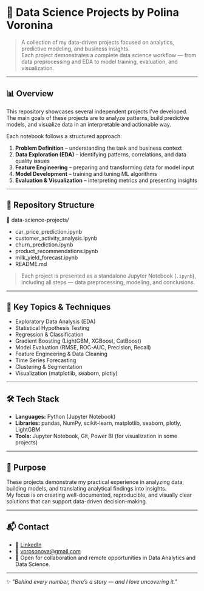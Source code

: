 # 🧠 Data Science Projects by Polina Voronina  

> A collection of my data-driven projects focused on analytics, predictive modeling, and business insights.  
> Each project demonstrates a complete data science workflow — from data preprocessing and EDA to model training, evaluation, and visualization.

---

## 📊 Overview  

This repository showcases several independent projects I’ve developed.  
The main goals of these projects are to analyze patterns, build predictive models, and visualize data in an interpretable and actionable way.  

Each notebook follows a structured approach:  

1. **Problem Definition** – understanding the task and business context  
2. **Data Exploration (EDA)** – identifying patterns, correlations, and data quality issues  
3. **Feature Engineering** – preparing and transforming data for model input  
4. **Model Development** – training and tuning ML algorithms  
5. **Evaluation & Visualization** – interpreting metrics and presenting insights  

---

## 📁 Repository Structure  

📂 data-science-projects/
- car_price_prediction.ipynb
- customer_activity_analysis.ipynb
- churn_prediction.ipynb
- product_recommendations.ipynb
- milk_yield_forecast.ipynb
- README.md

> Each project is presented as a standalone Jupyter Notebook (`.ipynb`), including all steps — data preprocessing, modeling, and conclusions.

---

## 🧩 Key Topics & Techniques  

- Exploratory Data Analysis (EDA)  
- Statistical Hypothesis Testing  
- Regression & Classification  
- Gradient Boosting (LightGBM, XGBoost, CatBoost)  
- Model Evaluation (RMSE, ROC-AUC, Precision, Recall)  
- Feature Engineering & Data Cleaning  
- Time Series Forecasting  
- Clustering & Segmentation  
- Visualization (matplotlib, seaborn, plotly)  

---

## 🛠️ Tech Stack  

- **Languages:** Python (Jupyter Notebook)  
- **Libraries:** pandas, NumPy, scikit-learn, matplotlib, seaborn, plotly, LightGBM  
- **Tools:** Jupyter Notebook, Git, Power BI (for visualization in some projects)  

---

## 🎯 Purpose  

These projects demonstrate my practical experience in analyzing data, building models, and translating analytical findings into insights.  
My focus is on creating well-documented, reproducible, and visually clear solutions that can support data-driven decision-making.  

---

## 📬 Contact  

- 💼 [LinkedIn](https://www.linkedin.com/in/polina-voronina-896819b5)  
- 📧 [vorosonova@gmail.com](mailto:vorosonova@gmail.com)  
- 📍 Open for collaboration and remote opportunities in Data Analytics and Data Science.  

---

✨ *"Behind every number, there’s a story — and I love uncovering it."*
